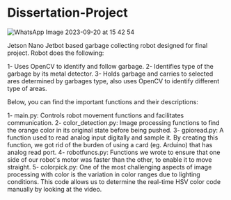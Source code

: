 # Dissertation-Project

![WhatsApp Image 2023-09-20 at 15 42 54](https://github.com/mehmetsakiraslan/Dissertation-Project/assets/87070594/564b2fad-f1f0-419e-8049-766107d4c396)

Jetson Nano Jetbot based garbage collecting robot designed for final project.  Robot does the following:

1- Uses OpenCV to identify and follow garbage.
2- Identifies type of the garbage by its metal detector.
3- Holds garbage and carries to selected ares determined by garbages type, also uses OpenCV to identify different type of areas.

Below, you can find the important functions and their descriptions: 

1- main.py: Controls robot movement functions and facilitates communication.
2- color_detection.py: Image processing functions to find the orange color in its original state before being pushed.
3- gpioread.py: A function used to read analog input digitally and sample it. By creating this function, we got rid of the burden of using a card (eg. Arduino) that has analog read port.
4- robotfuncs.py: Functions we wrote to ensure that one side of our robot's motor was faster than the other, to enable it to move straight.
5- colorpick.py: One of the most challenging aspects of image processing with color is the variation in color ranges due to lighting conditions. This code allows us to determine the real-time HSV color code manually by looking at the video.
